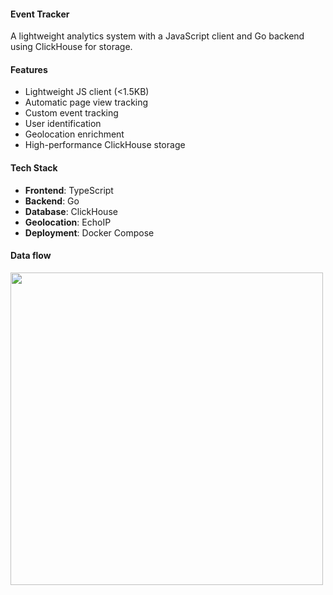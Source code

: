#### Event Tracker

A lightweight analytics system with a JavaScript client and Go backend using ClickHouse for storage.

#### Features

- Lightweight JS client (<1.5KB)
- Automatic page view tracking
- Custom event tracking
- User identification
- Geolocation enrichment
- High-performance ClickHouse storage

#### Tech Stack

- **Frontend**: TypeScript
- **Backend**: Go
- **Database**: ClickHouse
- **Geolocation**: EchoIP
- **Deployment**: Docker Compose

#### Data flow
<img src="https://github.com/user-attachments/assets/bfc08833-4224-46b1-9feb-2dcf16cf65ba" width="500">
